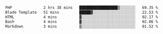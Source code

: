 <!--START_SECTION:waka-->

```txt
PHP              2 hrs 38 mins   █████████████████▒░░░░░░░   69.35 %
Blade Template   51 mins         █████▓░░░░░░░░░░░░░░░░░░░   22.53 %
HTML             4 mins          ▓░░░░░░░░░░░░░░░░░░░░░░░░   02.17 %
Bash             4 mins          ▓░░░░░░░░░░░░░░░░░░░░░░░░   02.06 %
Markdown         3 mins          ▒░░░░░░░░░░░░░░░░░░░░░░░░   01.52 %
```

<!--END_SECTION:waka-->

